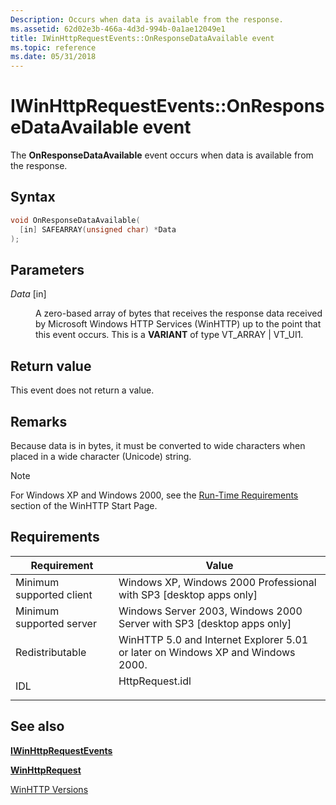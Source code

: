 ```yaml
---
Description: Occurs when data is available from the response.
ms.assetid: 62d02e3b-466a-4d3d-994b-0a1ae12049e1
title: IWinHttpRequestEvents::OnResponseDataAvailable event
ms.topic: reference
ms.date: 05/31/2018
---
```


# IWinHttpRequestEvents::OnResponseDataAvailable event

The **OnResponseDataAvailable** event occurs when data is available from the response.

## Syntax


```C++
void OnResponseDataAvailable(
  [in] SAFEARRAY(unsigned char) *Data
);
```



## Parameters

<dl> <dt>

*Data* \[in\]
</dt> <dd>

A zero-based array of bytes that receives the response data received by Microsoft Windows HTTP Services (WinHTTP) up to the point that this event occurs. This is a **VARIANT** of type VT\_ARRAY \| VT\_UI1.

</dd> </dl>

## Return value

This event does not return a value.

## Remarks

Because data is in bytes, it must be converted to wide characters when placed in a wide character (Unicode) string.

> [!Note]  
> For Windows XP and Windows 2000, see the [Run-Time Requirements](winhttp-start-page.md) section of the WinHTTP Start Page.

 

## Requirements



| Requirement | Value |
|-------------------------------------|--------------------------------------------------------------------------------------------|
| Minimum supported client<br/> | Windows XP, Windows 2000 Professional with SP3 \[desktop apps only\]<br/>            |
| Minimum supported server<br/> | Windows Server 2003, Windows 2000 Server with SP3 \[desktop apps only\]<br/>         |
| Redistributable<br/>          | WinHTTP 5.0 and Internet Explorer 5.01 or later on Windows XP and Windows 2000.<br/> |
| IDL<br/>                      | <dl> <dt>HttpRequest.idl</dt> </dl> |



## See also

<dl> <dt>

[**IWinHttpRequestEvents**](iwinhttprequestevents-interface.md)
</dt> <dt>

[**WinHttpRequest**](winhttprequest.md)
</dt> <dt>

[WinHTTP Versions](winhttp-versions.md)
</dt> </dl>

 

 




